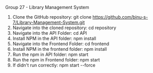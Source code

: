 Group 27 - Library Management System
1. Clone the GitHub repository: git clone https://github.com/binu-s-7/Library-Management-System.git
2. Navigate into the cloned repository: cd repository
3. Navigate into the API Folder: cd API
4. Install NPM in the API folder: npm install
5. Navigate into the Frontend Folder: cd frontend
6. Install NPM in the frontend folder: npm install
7. Run the npm in API folder: npm start
8. Run the npm in Frontend folder: npm start
9. If didn't run correctly: npm start --force 
